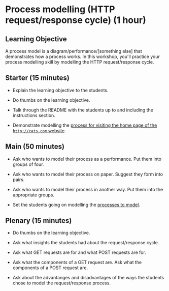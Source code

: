 # Process modelling (HTTP request/response cycle) (1 hour)

## Learning Objective

A process model is a diagram/performance/[something else] that demonstrates how a process works.  In this workshop, you'll practice your process modelling skill by modelling the HTTP request/response cycle.

## Starter (15 minutes)

* Explain the learning objective to the students.

* Do thumbs on the learning objective.

* Talk through the README with the students up to and including the instructions section.

* Demonstrate modelling the [process for visiting the home page of the `http://cats.com` website](#home-page).

## Main (50 minutes)

* Ask who wants to model their process as a performance.  Put them into groups of four.

* Ask who wants to model their process on paper.  Suggest they form into pairs.

* Ask who wants to model their process in another way.  Put them into the appropriate groups.

* Set the students going on modelling the [processes to model](#processes-to-model).

## Plenary (15 minutes)

* Do thumbs on the learning objective.

* Ask what insights the students had about the request/response cycle.

* Ask what GET requests are for and what POST requests are for.

* Ask what the components of a GET request are.  Ask what the components of a POST request are.

* Ask about the advantanges and disadvantages of the ways the students chose to model the request/response process.
